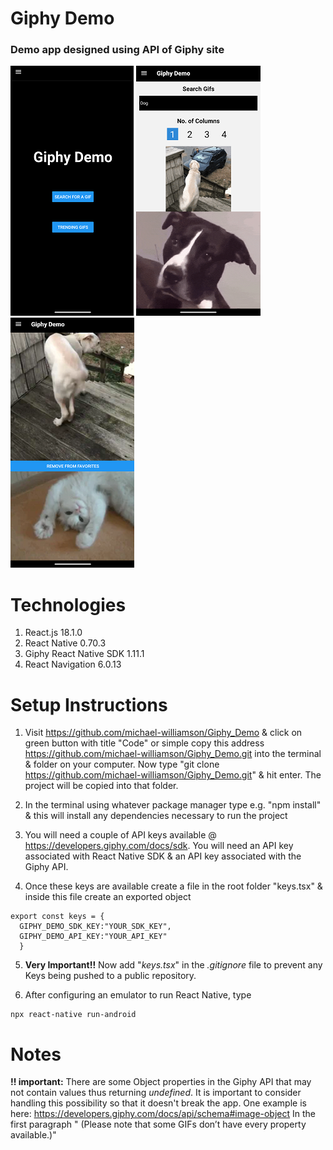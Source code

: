 # Giphy Demo

### Demo app designed using API of Giphy site

![alt text](https://github.com/michael-williamson/Giphy_Demo/blob/main/media/welcome_screen.png)
![alt text](https://github.com/michael-williamson/Giphy_Demo/blob/main/media/search_screen.png)
![alt text](https://github.com/michael-williamson/Giphy_Demo/blob/main/media/favorites_screen.png)

# Technologies

1. React.js 18.1.0
2. React Native 0.70.3
3. Giphy React Native SDK 1.11.1
4. React Navigation 6.0.13

# Setup Instructions

1. Visit https://github.com/michael-williamson/Giphy_Demo & click on green button with title "Code" or simple copy this address https://github.com/michael-williamson/Giphy_Demo.git into the terminal & folder on your computer. Now type "git clone https://github.com/michael-williamson/Giphy_Demo.git" & hit enter. The project will be copied into that folder.

2. In the terminal using whatever package manager type e.g. "npm install" & this will install any dependencies necessary to run the project

3. You will need a couple of API keys available @ https://developers.giphy.com/docs/sdk. You will need an API key associated with React Native SDK & an API key associated with the Giphy API.

4. Once these keys are available create a file in the root folder "keys.tsx" & inside this file create an exported object

```
export const keys = {
  GIPHY_DEMO_SDK_KEY:"YOUR_SDK_KEY",
  GIPHY_DEMO_API_KEY:"YOUR_API_KEY"
  }
```

5. **Very Important!!** Now add "_keys.tsx_" in the _.gitignore_ file to prevent any Keys being pushed to a public repository.

6. After configuring an emulator to run React Native, type

```
npx react-native run-android
```

# Notes

**!! important:** There are some Object properties in the Giphy API that may not contain values thus returning _undefined_. It is important to consider handling this possibility so that
it doesn't break the app. One example is here: https://developers.giphy.com/docs/api/schema#image-object In the first paragraph " (Please note that some GIFs don’t have every property available.)"

